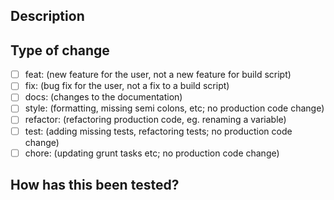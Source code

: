 <!--
Title: <type>(<scope>): <subject>

* <type>: see "type of change" below.
* <scope>: optional.
* <subject>: summary in present tense.

Reference: https://gist.github.com/joshbuchea/6f47e86d2510bce28f8e7f42ae84c716
-->

## Description

<!--
Please include a summary of the changes and the related issue.
Please also include relevant motivation and context.
List any dependencies that are required for this change.

Fixes # (issue)
-->

## Type of change

* [ ] feat: (new feature for the user, not a new feature for build script)
* [ ] fix: (bug fix for the user, not a fix to a build script)
* [ ] docs: (changes to the documentation)
* [ ] style: (formatting, missing semi colons, etc; no production code change)
* [ ] refactor: (refactoring production code, eg. renaming a variable)
* [ ] test: (adding missing tests, refactoring tests; no production code change)
* [ ] chore: (updating grunt tasks etc; no production code change)

## How has this been tested?

<!--
Please describe the tests that you ran to verify your changes.
Provide instructions so we can reproduce.
Please also list any relevant details for your test configuration.
-->
